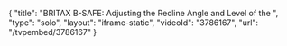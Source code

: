 {
    "title": "BRITAX B-SAFE: Adjusting the Recline Angle and Level of the ",
    "type": "solo",
    "layout": "iframe-static",
    "videoId": "3786167",
    "url": "\/tvpembed\/3786167"
}